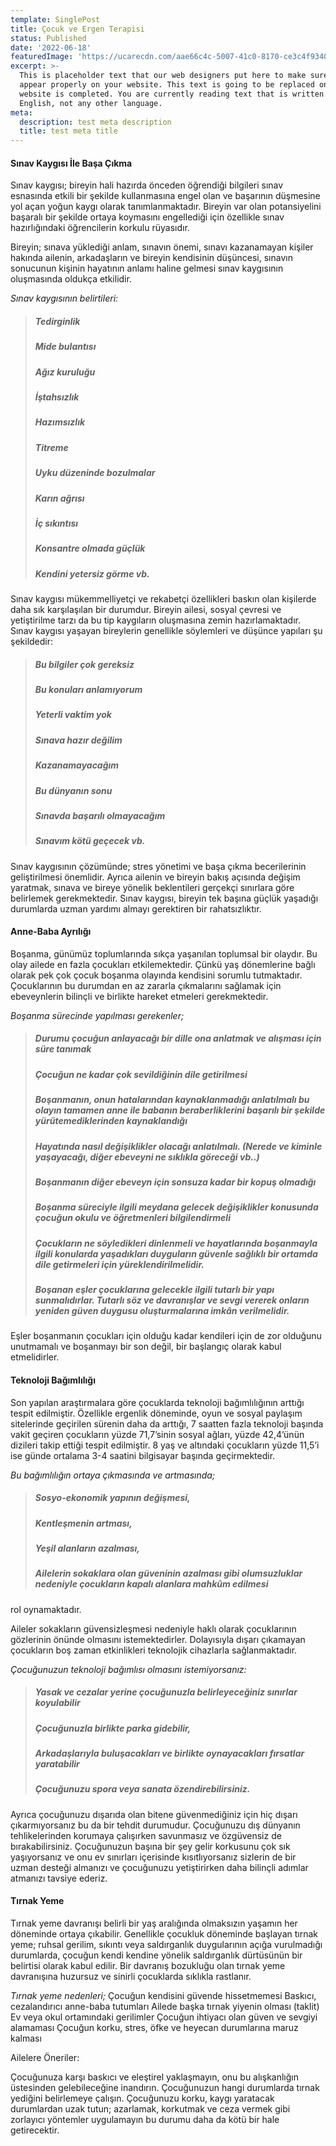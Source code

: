 ```yaml
---
template: SinglePost
title: Çocuk ve Ergen Terapisi
status: Published
date: '2022-06-18'
featuredImage: 'https://ucarecdn.com/aae66c4c-5007-41c0-8170-ce3c4f9340d4/'
excerpt: >-
  This is placeholder text that our web designers put here to make sure words
  appear properly on your website. This text is going to be replaced once the
  website is completed. You are currently reading text that is written in
  English, not any other language.
meta:
  description: test meta description
  title: test meta title
---
```


#### Sınav Kaygısı İle Başa Çıkma

Sınav kaygısı; bireyin hali hazırda önceden öğrendiği bilgileri sınav esnasında etkili bir şekilde kullanmasına engel olan ve başarının düşmesine yol açan yoğun kaygı olarak tanımlanmaktadır. Bireyin var olan potansiyelini başaralı bir şekilde ortaya koymasını engellediği için özellikle sınav hazırlığındaki öğrencilerin korkulu rüyasıdır.

Bireyin; sınava yüklediği anlam, sınavın önemi, sınavı kazanamayan kişiler hakında ailenin, arkadaşların ve bireyin kendisinin düşüncesi, sınavın sonucunun kişinin hayatının anlamı haline gelmesi sınav kaygısının oluşmasında oldukça etkilidir.

*Sınav kaygısının belirtileri:*
> ##### Tedirginlik
> ##### Mide bulantısı
> ##### Ağız kuruluğu
> ##### İştahsızlık
> ##### Hazımsızlık
> ##### Titreme
> ##### Uyku düzeninde bozulmalar
> ##### Karın ağrısı
> ##### İç sıkıntısı
> ##### Konsantre olmada güçlük
> ##### Kendini yetersiz görme vb.

Sınav kaygısı mükemmelliyetçi ve rekabetçi özellikleri baskın olan kişilerde daha sık karşılaşılan bir durumdur. Bireyin ailesi, sosyal çevresi ve yetiştirilme tarzı da bu tip kaygıların oluşmasına zemin hazırlamaktadır. Sınav kaygısı yaşayan bireylerin genellikle söylemleri ve düşünce yapıları şu şekildedir:
> ##### Bu bilgiler çok gereksiz
> ##### Bu konuları anlamıyorum
> ##### Yeterli vaktim yok
> ##### Sınava hazır değilim
> ##### Kazanamayacağım
> ##### Bu dünyanın sonu
> ##### Sınavda başarılı olmayacağım
> ##### Sınavım kötü geçecek vb.

Sınav kaygısının çözümünde; stres yönetimi ve başa çıkma becerilerinin geliştirilmesi önemlidir. Ayrıca ailenin ve bireyin bakış açısında değişim yaratmak, sınava ve bireye yönelik beklentileri gerçekçi sınırlara göre belirlemek gerekmektedir. Sınav kaygısı, bireyin tek başına güçlük yaşadığı durumlarda uzman yardımı almayı gerektiren bir rahatsızlıktır.

#### Anne-Baba Ayrılığı

Boşanma, günümüz toplumlarında sıkça yaşanılan toplumsal bir olaydır. Bu olay ailede en fazla çocukları etkilemektedir. Çünkü yaş dönemlerine bağlı olarak pek çok çocuk boşanma olayında kendisini sorumlu tutmaktadır. Çocuklarının bu durumdan en az zararla çıkmalarını sağlamak için ebeveynlerin bilinçli ve birlikte hareket etmeleri gerekmektedir.

*Boşanma sürecinde yapılması gerekenler;*

> ##### Durumu çocuğun anlayacağı bir dille ona anlatmak ve alışması için süre tanımak
> ##### Çocuğun ne kadar çok sevildiğinin dile getirilmesi
> ##### Boşanmanın, onun hatalarından kaynaklanmadığı anlatılmalı bu olayın tamamen anne ile babanın beraberliklerini başarılı bir şekilde yürütemediklerinden kaynaklandığı
> ##### Hayatında nasıl değişiklikler olacağı anlatılmalı. (Nerede ve kiminle yaşayacağı, diğer ebeveyni ne sıklıkla göreceği vb..)
> ##### Boşanmanın diğer ebeveyn için sonsuza kadar bir kopuş olmadığı 
> ##### Boşanma süreciyle ilgili meydana gelecek değişiklikler konusunda çocuğun okulu ve öğretmenleri bilgilendirmeli
> ##### Çocukların ne söyledikleri dinlenmeli ve hayatlarında boşanmayla ilgili konularda yaşadıkları duyguların güvenle sağlıklı bir ortamda dile getirmeleri için yüreklendirilmelidir.
> ##### Boşanan eşler çocuklarına gelecekle ilgili tutarlı bir yapı sunmalıdırlar. Tutarlı söz ve davranışlar ve sevgi vererek onların yeniden güven duygusu oluşturmalarına imkân verilmelidir. 

Eşler boşanmanın çocukları için olduğu kadar kendileri için de zor olduğunu unutmamalı ve boşanmayı bir son değil, bir başlangıç olarak kabul etmelidirler.

#### Teknoloji Bağımlılığı

Son yapılan araştırmalara göre çocuklarda teknoloji bağımlılığının arttığı tespit edilmiştir. Özellikle ergenlik döneminde, oyun ve sosyal paylaşım sitelerinde geçirilen sürenin daha da arttığı, 7 saatten fazla teknoloji başında vakit geçiren çocukların yüzde 71,7’sinin sosyal ağları, yüzde 42,4’ünün dizileri takip ettiği tespit edilmiştir. 8 yaş ve altındaki çocukların yüzde 11,5’i ise günde ortalama 3-4 saatini bilgisayar başında geçirmektedir.

*Bu bağımlılığın ortaya çıkmasında ve artmasında;*

> ##### Sosyo-ekonomik yapının değişmesi, 
> ##### Kentleşmenin artması, 
> ##### Yeşil alanların azalması, 
> ##### Ailelerin sokaklara olan güveninin azalması gibi olumsuzluklar nedeniyle çocukların kapalı alanlara mahkûm edilmesi 

rol oynamaktadır. 

Aileler sokakların güvensizleşmesi nedeniyle haklı olarak çocuklarının gözlerinin önünde olmasını istemektedirler. Dolayısıyla dışarı çıkamayan çocukların boş zaman etkinlikleri teknolojik cihazlarla sağlanmaktadır.

*Çocuğunuzun teknoloji bağımlısı olmasını istemiyorsanız:*
> ##### Yasak ve cezalar yerine çocuğunuzla belirleyeceğiniz sınırlar koyulabilir
> ##### Çocuğunuzla birlikte parka gidebilir, 
> ##### Arkadaşlarıyla buluşacakları ve birlikte oynayacakları fırsatlar yaratabilir 
> ##### Çocuğunuzu spora veya sanata özendirebilirsiniz.

Ayrıca çocuğunuzu dışarıda olan bitene güvenmediğiniz için hiç dışarı çıkarmıyorsanız bu da bir tehdit durumudur. Çocuğunuzu dış dünyanın tehlikelerinden korumaya çalışırken savunmasız ve özgüvensiz de bırakabilirsiniz. Çocuğunuzun başına bir şey gelir korkusunu çok sık yaşıyorsanız ve onu ev sınırları içerisinde kısıtlıyorsanız sizlerin de bir uzman desteği almanızı ve çocuğunuzu yetiştirirken daha bilinçli adımlar atmanızı tavsiye ederiz.

#### Tırnak Yeme

Tırnak yeme davranışı belirli bir yaş aralığında olmaksızın yaşamın her döneminde ortaya çıkabilir. Genellikle çocukluk döneminde başlayan tırnak yeme; ruhsal gerilim, sıkıntı veya saldırganlık duygularının açığa vurulmadığı durumlarda, çocuğun kendi kendine yönelik saldırganlık dürtüsünün bir belirtisi olarak kabul edilir. Bir davranış bozukluğu olan tırnak yeme davranışına huzursuz ve sinirli çocuklarda sıklıkla rastlanır.

*Tırnak yeme nedenleri;*
Çocuğun kendisini güvende hissetmemesi
Baskıcı, cezalandırıcı anne-baba tutumları
Ailede başka tırnak yiyenin olması (taklit)
Ev veya okul ortamındaki gerilimler
Çocuğun ihtiyacı olan güven ve sevgiyi alamaması
Çocuğun korku, stres, öfke ve heyecan durumlarına maruz kalması

Ailelere Öneriler:

Çocuğunuza karşı baskıcı ve eleştirel yaklaşmayın, onu bu alışkanlığın üstesinden gelebileceğine inandırın.
Çocuğunuzun hangi durumlarda tırnak yediğini belirlemeye çalışın.
Çocuğunuzu korku, kaygı yaratacak durumlardan uzak tutun; azarlamak, korkutmak ve ceza vermek gibi zorlayıcı yöntemler uygulamayın bu durumu daha da kötü bir hale getirecektir.